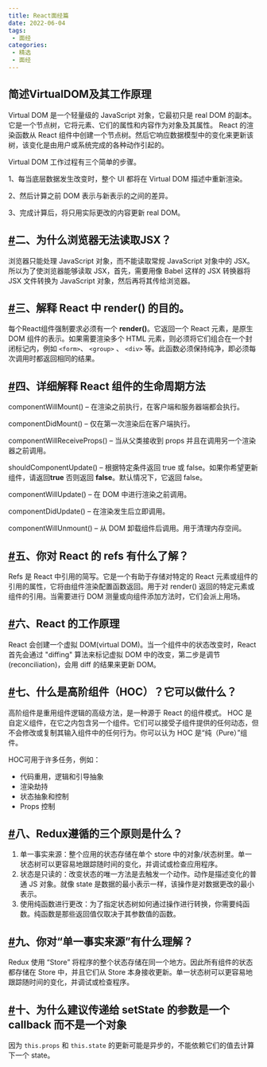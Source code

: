 ```yaml
---
title: React面经篇
date: 2022-06-04
tags:
 - 面经
categories:
 - 精选
 - 面经
---
```


## 简述VirtualDOM及其工作原理

Virtual DOM 是一个轻量级的 JavaScript 对象，它最初只是 real DOM 的副本。它是一个节点树，它将元素、它们的属性和内容作为对象及其属性。 React 的渲染函数从 React 组件中创建一个节点树。然后它响应数据模型中的变化来更新该树，该变化是由用户或系统完成的各种动作引起的。

Virtual DOM 工作过程有三个简单的步骤。

1、每当底层数据发生改变时，整个 UI 都将在 Virtual DOM 描述中重新渲染。

2、然后计算之前 DOM 表示与新表示的之间的差异。

3、完成计算后，将只用实际更改的内容更新 real DOM。

## [#](http://kumanxuan1.f3322.net:8360/static/interview/react/#%E4%BA%8C%E3%80%81%E4%B8%BA%E4%BB%80%E4%B9%88%E6%B5%8F%E8%A7%88%E5%99%A8%E6%97%A0%E6%B3%95%E8%AF%BB%E5%8F%96jsx)二、为什么浏览器无法读取JSX？

浏览器只能处理 JavaScript 对象，而不能读取常规 JavaScript 对象中的 JSX。所以为了使浏览器能够读取 JSX，首先，需要用像 Babel 这样的 JSX 转换器将 JSX 文件转换为 JavaScript 对象，然后再将其传给浏览器。

## [#](http://kumanxuan1.f3322.net:8360/static/interview/react/#%E4%B8%89%E3%80%81%E8%A7%A3%E9%87%8A-react-%E4%B8%AD-render-%E7%9A%84%E7%9B%AE%E7%9A%84%E3%80%82)三、解释 React 中 render() 的目的。

每个React组件强制要求必须有一个 **render()**。它返回一个 React 元素，是原生 DOM 组件的表示。如果需要渲染多个 HTML 元素，则必须将它们组合在一个封闭标记内，例如 `<form>`、 `<group>` 、 `<div>` 等。此函数必须保持纯净，即必须每次调用时都返回相同的结果。

## [#](http://kumanxuan1.f3322.net:8360/static/interview/react/#%E5%9B%9B%E3%80%81%E8%AF%A6%E7%BB%86%E8%A7%A3%E9%87%8A-react-%E7%BB%84%E4%BB%B6%E7%9A%84%E7%94%9F%E5%91%BD%E5%91%A8%E6%9C%9F%E6%96%B9%E6%B3%95)四、详细解释 React 组件的生命周期方法

componentWillMount() – 在渲染之前执行，在客户端和服务器端都会执行。

componentDidMount() – 仅在第一次渲染后在客户端执行。

componentWillReceiveProps() – 当从父类接收到 props 并且在调用另一个渲染器之前调用。

shouldComponentUpdate() – 根据特定条件返回 true 或 false。如果你希望更新组件，请返回**true** 否则返回 **false**。默认情况下，它返回 false。

componentWillUpdate() – 在 DOM 中进行渲染之前调用。

componentDidUpdate() – 在渲染发生后立即调用。

componentWillUnmount() – 从 DOM 卸载组件后调用。用于清理内存空间。

## [#](http://kumanxuan1.f3322.net:8360/static/interview/react/#%E4%BA%94%E3%80%81%E4%BD%A0%E5%AF%B9-react-%E7%9A%84-refs-%E6%9C%89%E4%BB%80%E4%B9%88%E4%BA%86%E8%A7%A3)五、你对 React 的 refs 有什么了解？

Refs 是 React 中引用的简写。它是一个有助于存储对特定的 React 元素或组件的引用的属性，它将由组件渲染配置函数返回。用于对 render() 返回的特定元素或组件的引用。当需要进行 DOM 测量或向组件添加方法时，它们会派上用场。

## [#](http://kumanxuan1.f3322.net:8360/static/interview/react/#%E5%85%AD%E3%80%81react-%E7%9A%84%E5%B7%A5%E4%BD%9C%E5%8E%9F%E7%90%86)六、React 的工作原理

React 会创建一个虚拟 DOM(virtual DOM)。当一个组件中的状态改变时，React 首先会通过 "diffing" 算法来标记虚拟 DOM 中的改变，第二步是调节(reconciliation)，会用 diff 的结果来更新 DOM。

## [#](http://kumanxuan1.f3322.net:8360/static/interview/react/#%E4%B8%83%E3%80%81%E4%BB%80%E4%B9%88%E6%98%AF%E9%AB%98%E9%98%B6%E7%BB%84%E4%BB%B6-hoc-%E5%AE%83%E5%8F%AF%E4%BB%A5%E5%81%9A%E4%BB%80%E4%B9%88)七、什么是高阶组件（HOC）？它可以做什么？

高阶组件是重用组件逻辑的高级方法，是一种源于 React 的组件模式。 HOC 是自定义组件，在它之内包含另一个组件。它们可以接受子组件提供的任何动态，但不会修改或复制其输入组件中的任何行为。你可以认为 HOC 是“纯（Pure）”组件。

HOC可用于许多任务，例如：

- 代码重用，逻辑和引导抽象
- 渲染劫持
- 状态抽象和控制
- Props 控制

## [#](http://kumanxuan1.f3322.net:8360/static/interview/react/#%E5%85%AB%E3%80%81redux%E9%81%B5%E5%BE%AA%E7%9A%84%E4%B8%89%E4%B8%AA%E5%8E%9F%E5%88%99%E6%98%AF%E4%BB%80%E4%B9%88)八、Redux遵循的三个原则是什么？

1. 单一事实来源：整个应用的状态存储在单个 store 中的对象/状态树里。单一状态树可以更容易地跟踪随时间的变化，并调试或检查应用程序。
2. 状态是只读的：改变状态的唯一方法是去触发一个动作。动作是描述变化的普通 JS 对象。就像 state 是数据的最小表示一样，该操作是对数据更改的最小表示。
3. 使用纯函数进行更改：为了指定状态树如何通过操作进行转换，你需要纯函数。纯函数是那些返回值仅取决于其参数值的函数。

## [#](http://kumanxuan1.f3322.net:8360/static/interview/react/#%E4%B9%9D%E3%80%81%E4%BD%A0%E5%AF%B9-%E5%8D%95%E4%B8%80%E4%BA%8B%E5%AE%9E%E6%9D%A5%E6%BA%90-%E6%9C%89%E4%BB%80%E4%B9%88%E7%90%86%E8%A7%A3)九、你对“单一事实来源”有什么理解？

Redux 使用 “Store” 将程序的整个状态存储在同一个地方。因此所有组件的状态都存储在 Store 中，并且它们从 Store 本身接收更新。单一状态树可以更容易地跟踪随时间的变化，并调试或检查程序。

## [#](http://kumanxuan1.f3322.net:8360/static/interview/react/#%E5%8D%81%E3%80%81%E4%B8%BA%E4%BB%80%E4%B9%88%E5%BB%BA%E8%AE%AE%E4%BC%A0%E9%80%92%E7%BB%99-setstate-%E7%9A%84%E5%8F%82%E6%95%B0%E6%98%AF%E4%B8%80%E4%B8%AA-callback-%E8%80%8C%E4%B8%8D%E6%98%AF%E4%B8%80%E4%B8%AA%E5%AF%B9%E8%B1%A1)十、为什么建议传递给 setState 的参数是一个 callback 而不是一个对象

因为 `this.props` 和 `this.state` 的更新可能是异步的，不能依赖它们的值去计算下一个 state。